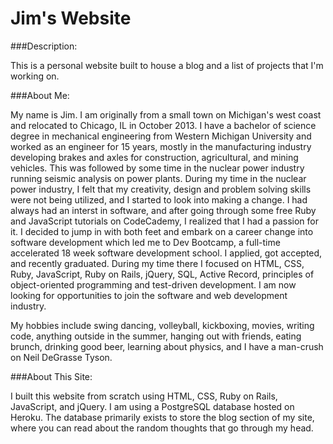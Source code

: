 # Jim's Website

###Description:

This is a personal website built to house a blog and a list of projects that I'm working on.

###About Me:

My name is Jim. I am originally from a small town on Michigan's west coast and relocated to Chicago, IL in October 2013. I have a bachelor of science degree in mechanical engineering from Western Michigan University and worked as an engineer for 15 years, mostly in the manufacturing industry developing brakes and axles for construction, agricultural, and mining vehicles. This was followed by some time in the nuclear power industry running seismic analysis on power plants. During my time in the nuclear power industry, I felt that my creativity, design and problem solving skills were not being utilized, and I started to look into making a change. I had always had an interst in software, and after going through some free Ruby and JavaScript tutorials on CodeCademy, I realized that I had a passion for it. I decided to jump in with both feet and embark on a career change into software development which led me to Dev Bootcamp, a full-time accelerated 18 week software development school. I applied, got accepted, and recently graduated. During my time there I focused on HTML, CSS, Ruby, JavaScript, Ruby on Rails, jQuery, SQL, Active Record, principles of object-oriented programming and test-driven development. I am now looking for opportunities to join the software and web development industry.

My hobbies include swing dancing, volleyball, kickboxing, movies, writing code, anything outside in the summer, hanging out with friends, eating brunch, drinking good beer, learning about physics, and I have a man-crush on Neil DeGrasse Tyson.

###About This Site:

I built this website from scratch using HTML, CSS, Ruby on Rails, JavaScript, and jQuery. I am using a PostgreSQL database hosted on Heroku. The database primarily exists to store the blog section of my site, where you can read about the random thoughts that go through my head.
